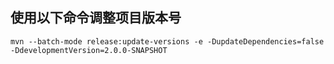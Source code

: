 ## 使用以下命令调整项目版本号
	mvn --batch-mode release:update-versions -e -DupdateDependencies=false -DdevelopmentVersion=2.0.0-SNAPSHOT
